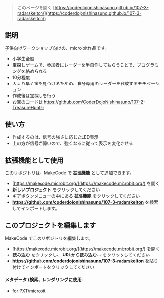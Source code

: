 
> このページを開く [https://coderdojonishinasuno.github.io/107-3-radarskelton/](https://coderdojonishinasuno.github.io/107-3-radarskelton/)

## 説明
子供向けワークショップ向けの、micro:bit作品です。
* 小学生全般
* 宝探しゲームで、参加者にレーダーを半自作してもらうことで、プログラミングを絡められる
* 10分程度
* 人より早く宝を見つけるための、自分専用のレーダーを作成するモチベーション
* 作成後は宝探しを行う
* お宝のコードは https://github.com/CoderDojoNishinasuno/107-2-TreasureHunter

## 使い方
* 作成するのは、信号の強さに応じたLED表示
* 上の方が信号が弱いので、強くなるに従って表示を変化させる

## 拡張機能として使用

このリポジトリは、MakeCode で **拡張機能** として追加できます。

* [https://makecode.microbit.org/](https://makecode.microbit.org/) を開く
* **新しいプロジェクト** をクリックしてください
* ギアボタンメニューの中にある **拡張機能** をクリックしてください
* **https://github.com/coderdojonishinasuno/107-3-radarskelton** を検索してインポートします。

## このプロジェクトを編集します

MakeCode でこのリポジトリを編集します。

* [https://makecode.microbit.org/](https://makecode.microbit.org/) を開く
* **読み込む** をクリックし、 **URLから読み込む...** をクリックしてください
* **https://github.com/coderdojonishinasuno/107-3-radarskelton** を貼り付けてインポートをクリックしてください

#### メタデータ (検索、レンダリングに使用)

* for PXT/microbit
<script src="https://makecode.com/gh-pages-embed.js"></script><script>makeCodeRender("{{ site.makecode.home_url }}", "{{ site.github.owner_name }}/{{ site.github.repository_name }}");</script>
